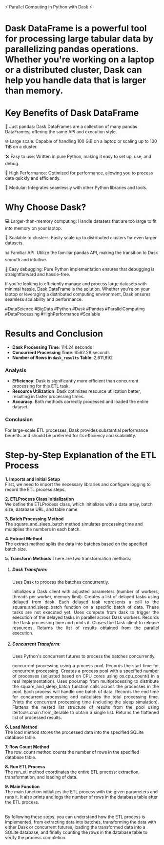⚡️ Parallel Computing in Python with Dask ⚡️
# Dask DataFrame is a powerful tool for processing large tabular data by parallelizing pandas operations. Whether you're working on a laptop or a distributed cluster, Dask can help you handle data that is larger than memory.

# Key Benefits of Dask DataFrame
🐼 Just pandas: Dask DataFrames are a collection of many pandas DataFrames, offering the same API and execution style.

🌐 Large scale: Capable of handling 100 GiB on a laptop or scaling up to 100 TiB on a cluster.

🛠️ Easy to use: Written in pure Python, making it easy to set up, use, and debug.

🚀 High Performance: Optimized for performance, allowing you to process data quickly and efficiently.

🧩 Modular: Integrates seamlessly with other Python libraries and tools.

# Why Choose Dask?

💻 Larger-than-memory computing: Handle datasets that are too large to fit into memory on your laptop.

🏢 Scalable to clusters: Easily scale up to distributed clusters for even larger datasets.

📊 Familiar API: Utilize the familiar pandas API, making the transition to Dask smooth and intuitive.

🔧 Easy debugging: Pure Python implementation ensures that debugging is straightforward and hassle-free.

If you're looking to efficiently manage and process large datasets with minimal hassle, Dask DataFrame is the solution. Whether you're on your laptop or leveraging a distributed computing environment, Dask ensures seamless scalability and performance.

#DataScience #BigData #Python #Dask #Pandas #ParallelComputing #DataProcessing #HighPerformance #Scalable


# Results and Conclusion

- **Dask Processing Time**: 114.24 seconds
- **Concurrent Processing Time**: 6562.28 seconds
- **Number of Rows in `dask_results` Table**: 2,611,892

### Analysis
- **Efficiency**: Dask is significantly more efficient than concurrent processing for this ETL task.
- **Resource Utilization**: Dask optimizes resource utilization better, resulting in faster processing times.
- **Accuracy**: Both methods correctly processed and loaded the entire dataset.

### Conclusion
For large-scale ETL processes, Dask provides substantial performance benefits and should be preferred for its efficiency and scalability.

# Step-by-Step Explanation of the ETL Process
**1. Imports and Initial Setup**
<br>First, we need to import the necessary libraries and configure logging to record the ETL process steps.

**2. ETLProcess Class Initialization**
<br>We define the ETLProcess class, which initializes with a data array, batch size, database URL, and table name.

**3. Batch Processing Method**
<br>The square_and_sleep_batch method simulates processing time and multiplies the numbers in each batch.

**4. Extract Method**
<br>The extract method splits the data into batches based on the specified batch size.

**5. Transform Methods**
There are two transformation methods:
<ol><li><h5>Dask Transform:</h5>Uses Dask to process the batches concurrently.
<p align=justify>Initializes a Dask client with adjusted parameters (number of workers, threads per worker, memory limit). 
Creates a list of delayed tasks using delayed from dask. 
Each delayed task represents a call to the square_and_sleep_batch function on a specific batch of data.
These tasks are not executed yet. 
Uses compute from dask to trigger the execution of the delayed tasks in parallel across Dask workers. Records the Dask processing time and prints it. Closes the Dask client to release resources. Returns the list of results obtained from the parallel execution.</p>     
<li><h5>Concurrent Transform:</h5> Uses Python's concurrent futures to process the batches concurrently. 
<p align=justify> concurrent processing using a process pool. Records the start time for concurrent processing.
Creates a process pool with a specified number of processes (adjusted based on CPU cores using os.cpu_count() in a 
real implementation). Uses pool.map from multiprocessing to distribute the square_and_sleep_batch function calls
across the processes in the pool. Each process will handle one batch of data. Records the end time for concurrent processing 
and calculates the total processing time. Prints the concurrent processing time (including the sleep simulation).
Flattens the nested list structure of results from the pool using itertools.chain.from_iterable to obtain a single list. 
Returns the flattened list of processed results. </ol>   </p>  

**6. Load Method**
<br>The load method stores the processed data into the specified SQLite database table.

**7. Row Count Method**
<br>The row_count method counts the number of rows in the specified database table.

**8. Run ETL Process**
<br>The run_etl method coordinates the entire ETL process: extraction, transformation, and loading of data.
    
**9. Main Function**
<br>The main function initializes the ETL process with the given parameters and runs it. It also prints and logs the number of rows in the database table after the ETL process.

<br>By following these steps, you can understand how the ETL process is implemented, from extracting data into batches, transforming the data with either Dask or concurrent futures, loading the transformed data into a SQLite database, and finally counting the rows in the database table to verify the process completion.
